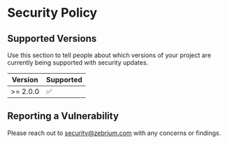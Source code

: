 # Security Policy

## Supported Versions

Use this section to tell people about which versions of your project are
currently being supported with security updates.

| Version | Supported          |
| ------- | ------------------ |
| >= 2.0.0| :white_check_mark: |

## Reporting a Vulnerability

Please reach out to <security@zebrium.com> with any concerns or findings.  
